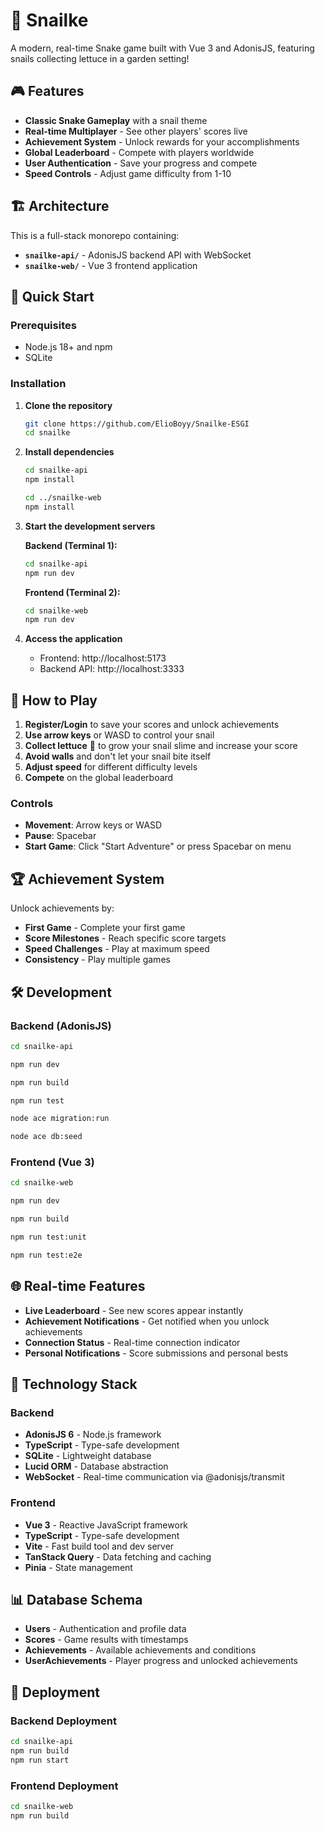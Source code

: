 # 🐌 Snailke

A modern, real-time Snake game built with Vue 3 and AdonisJS, featuring snails collecting lettuce in a garden setting!

## 🎮 Features

- **Classic Snake Gameplay** with a snail theme
- **Real-time Multiplayer** - See other players' scores live
- **Achievement System** - Unlock rewards for your accomplishments
- **Global Leaderboard** - Compete with players worldwide
- **User Authentication** - Save your progress and compete
- **Speed Controls** - Adjust game difficulty from 1-10

## 🏗️ Architecture

This is a full-stack monorepo containing:

- **`snailke-api/`** - AdonisJS backend API with WebSocket
- **`snailke-web/`** - Vue 3 frontend application

## 🚀 Quick Start

### Prerequisites

- Node.js 18+ and npm
- SQLite

### Installation

1. **Clone the repository**

   ```bash
   git clone https://github.com/ElioBoyy/Snailke-ESGI
   cd snailke
   ```

2. **Install dependencies**

   ```bash
   cd snailke-api
   npm install

   cd ../snailke-web
   npm install
   ```

3. **Start the development servers**

   **Backend (Terminal 1):**

   ```bash
   cd snailke-api
   npm run dev
   ```

   **Frontend (Terminal 2):**

   ```bash
   cd snailke-web
   npm run dev
   ```

4. **Access the application**
   - Frontend: http://localhost:5173
   - Backend API: http://localhost:3333

## 🎯 How to Play

1. **Register/Login** to save your scores and unlock achievements
2. **Use arrow keys** or WASD to control your snail
3. **Collect lettuce** 🥬 to grow your snail slime and increase your score
4. **Avoid walls** and don't let your snail bite itself
5. **Adjust speed** for different difficulty levels
6. **Compete** on the global leaderboard

### Controls

- **Movement**: Arrow keys or WASD
- **Pause**: Spacebar
- **Start Game**: Click "Start Adventure" or press Spacebar on menu

## 🏆 Achievement System

Unlock achievements by:

- **First Game** - Complete your first game
- **Score Milestones** - Reach specific score targets
- **Speed Challenges** - Play at maximum speed
- **Consistency** - Play multiple games

## 🛠️ Development

### Backend (AdonisJS)

```bash
cd snailke-api

npm run dev

npm run build

npm run test

node ace migration:run

node ace db:seed
```

### Frontend (Vue 3)

```bash
cd snailke-web

npm run dev

npm run build

npm run test:unit

npm run test:e2e
```

## 🌐 Real-time Features

- **Live Leaderboard** - See new scores appear instantly
- **Achievement Notifications** - Get notified when you unlock achievements
- **Connection Status** - Real-time connection indicator
- **Personal Notifications** - Score submissions and personal bests

## 🔧 Technology Stack

### Backend

- **AdonisJS 6** - Node.js framework
- **TypeScript** - Type-safe development
- **SQLite** - Lightweight database
- **Lucid ORM** - Database abstraction
- **WebSocket** - Real-time communication via @adonisjs/transmit

### Frontend

- **Vue 3** - Reactive JavaScript framework
- **TypeScript** - Type-safe development
- **Vite** - Fast build tool and dev server
- **TanStack Query** - Data fetching and caching
- **Pinia** - State management

## 📊 Database Schema

- **Users** - Authentication and profile data
- **Scores** - Game results with timestamps
- **Achievements** - Available achievements and conditions
- **UserAchievements** - Player progress and unlocked achievements

## 🚀 Deployment

### Backend Deployment

```bash
cd snailke-api
npm run build
npm run start
```

### Frontend Deployment

```bash
cd snailke-web
npm run build
```

